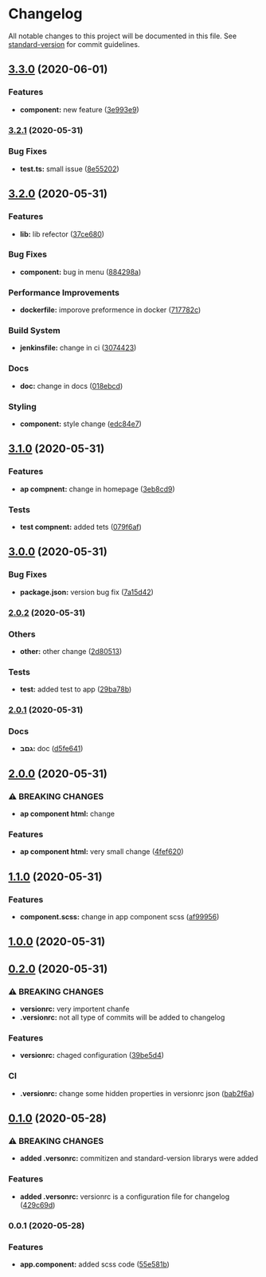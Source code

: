# Changelog

All notable changes to this project will be documented in this file. See [standard-version](https://github.com/conventional-changelog/standard-version) for commit guidelines.

## [3.3.0](https://github.com/rotem1988/commitizen-standard-version/compare/v3.2.1...v3.3.0) (2020-06-01)


### Features

* **component:** new feature ([3e993e9](https://github.com/rotem1988/commitizen-standard-version/commit/3e993e96fab8e98aee39ed346264f9a61bd324d9))

### [3.2.1](https://github.com/rotem1988/commitizen-standard-version/compare/v3.2.0...v3.2.1) (2020-05-31)


### Bug Fixes

* **test.ts:** small issue ([8e55202](https://github.com/rotem1988/commitizen-standard-version/commit/8e55202200cc89aff7df93475a8d090f126e3f75))

## [3.2.0](https://github.com/rotem1988/commitizen-standard-version/compare/v3.1.0...v3.2.0) (2020-05-31)


### Features

* **lib:** lib refector ([37ce680](https://github.com/rotem1988/commitizen-standard-version/commit/37ce6800d0471e965d29e2ebe9c1b5b1450a131b))


### Bug Fixes

* **component:** bug in menu ([884298a](https://github.com/rotem1988/commitizen-standard-version/commit/884298a842ce6829722f205f1429068a7ae23b18))


### Performance Improvements

* **dockerfile:** imporove preformence in docker ([717782c](https://github.com/rotem1988/commitizen-standard-version/commit/717782c66fb5b8e83f17512bd3b682ed7ae5fc51))


### Build System

* **jenkinsfile:** change in ci ([3074423](https://github.com/rotem1988/commitizen-standard-version/commit/307442324afb7a40ed944c237f2d8339d95e45f2))


### Docs

* **doc:** change in docs ([018ebcd](https://github.com/rotem1988/commitizen-standard-version/commit/018ebcd4687c1dd7bef525b481791ac73ae8f4e7))


### Styling

* **component:** style change ([edc84e7](https://github.com/rotem1988/commitizen-standard-version/commit/edc84e725a31f268ec02ded380dd016c64c5b4c4))

## [3.1.0](https://github.com/rotem1988/commitizen-standard-version/compare/v3.0.0...v3.1.0) (2020-05-31)


### Features

* **ap compnent:** change in homepage ([3eb8cd9](https://github.com/rotem1988/commitizen-standard-version/commit/3eb8cd915b196cc185f9549e78ea13142ca6c7cc))


### Tests

* **test compnent:** added tets ([079f6af](https://github.com/rotem1988/commitizen-standard-version/commit/079f6af2db4b758884386186fd4224263d66ffa7))

## [3.0.0](https://github.com/rotem1988/commitizen-standard-version/compare/v2.0.2...v3.0.0) (2020-05-31)


### Bug Fixes

* **package.json:** version bug fix ([7a15d42](https://github.com/rotem1988/commitizen-standard-version/commit/7a15d421528b941f3c903315c43e74a2967bdb0f))

### [2.0.2](https://github.com/rotem1988/commitizen-standard-version/compare/v2.0.1...v2.0.2) (2020-05-31)


### Others

* **other:** other change ([2d80513](https://github.com/rotem1988/commitizen-standard-version/commit/2d80513f28223fa1d8d06077f0a03fb8ce28a1a8))


### Tests

* **test:** added test to app ([29ba78b](https://github.com/rotem1988/commitizen-standard-version/commit/29ba78b92deb7f29f3452a771d6e07af606af52e))

### [2.0.1](https://github.com/rotem1988/commitizen-standard-version/compare/v2.0.0...v2.0.1) (2020-05-31)


### Docs

* **גםב:** doc ([d5fe641](https://github.com/rotem1988/commitizen-standard-version/commit/d5fe641924d65c76bf81bba6b11a257d2b00a2ea))

## [2.0.0](https://github.com/rotem1988/commitizen-standard-version/compare/v1.1.0...v2.0.0) (2020-05-31)


### ⚠ BREAKING CHANGES

* **ap component html:** change

### Features

* **ap component html:** very small change ([4fef620](https://github.com/rotem1988/commitizen-standard-version/commit/4fef62060a2c54f4fe5190de88b39ae527cf6490))

## [1.1.0](https://github.com/rotem1988/commitizen-standard-version/compare/v1.0.0...v1.1.0) (2020-05-31)


### Features

* **component.scss:** change in app component scss ([af99956](https://github.com/rotem1988/commitizen-standard-version/commit/af99956a99fca266daf0912242ec93563aeb90f3))

## [1.0.0](https://github.com/rotem1988/commitizen-standard-version/compare/v0.2.0...v1.0.0) (2020-05-31)

## [0.2.0](https://github.com/rotem1988/commitizen-standard-version/compare/v0.1.0...v0.2.0) (2020-05-31)


### ⚠ BREAKING CHANGES

* **versionrc:** very importent chanfe
* **.versionrc:** not all type of commits will be added to changelog

### Features

* **versionrc:** chaged configuration ([39be5d4](https://github.com/rotem1988/commitizen-standard-version/commit/39be5d4d8a92efcc8882a38e6b150719aec9bfee))


### CI

* **.versionrc:** change some hidden properties in versionrc json ([bab2f6a](https://github.com/rotem1988/commitizen-standard-version/commit/bab2f6a5b03771ccbeb79bbb905b14ac108762b8))

## [0.1.0](https://github.com/rotem1988/commitizen-standard-version/compare/v0.0.1...v0.1.0) (2020-05-28)


### ⚠ BREAKING CHANGES

* **added .versonrc:** commitizen and standard-version librarys were added

### Features

* **added .versonrc:** versionrc is a configuration file for changelog ([429c69d](https://github.com/rotem1988/commitizen-standard-version/commit/429c69d28d66feb6ba0f8a379b79e8048c761650))

### 0.0.1 (2020-05-28)


### Features

* **app.component:** added scss code ([55e581b](https://github.com/rotem1988/commitizen-standard-version/commit/55e581b0d163c2a190f6d1e8154470aab886c79a))
